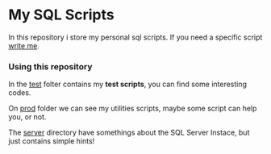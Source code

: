 # My SQL Scripts

In this repository i store my personal sql scripts. If you need a specific script [write me](mailto:adrian.hideki.br@gmail.com).

### Using this repository

  In the [test](./Test) folter contains my **test scripts**, you can find some interesting codes.

  On [prod](https://github.com/adrianhideki/my-sql-scripts/tree/master/Prod) folder we can see my utilities scripts, maybe some script can help you, or not.

  The [server](https://github.com/adrianhideki/my-sql-scripts/tree/master/Server) directory have somethings about the SQL Server Instace, but just contains simple hints!
